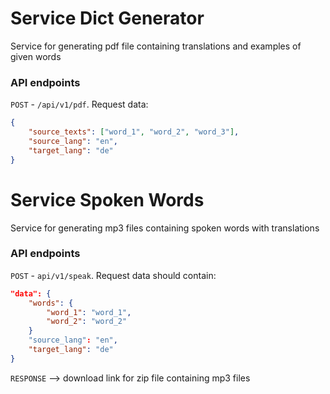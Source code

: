 # Service Dict Generator
Service for generating pdf file containing translations and examples of given words

### API endpoints
`POST` - `/api/v1/pdf`. Request data:
```json
{
    "source_texts": ["word_1", "word_2", "word_3"],
    "source_lang": "en",
    "target_lang": "de"
}
```


# Service Spoken Words
Service for generating mp3 files containing spoken words with translations

### API endpoints

`POST` - `api/v1/speak`. Request data should contain:
```json
"data": {
    "words": {
        "word_1": "word_1",
        "word_2": "word_2"
    }
    "source_lang": "en",
    "target_lang": "de"
}
```

`RESPONSE` --> download link for zip file containing mp3 files